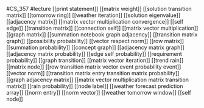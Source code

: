 #CS_357
#lecture
[[print statement]]
[[matrix weight]]
[[solution transition matrix]]
[[tomorrow ring]]
[[weather iteration]]
[[solution eigenvalue]]
[[adjacency matrix]]
[[matrix vector multiplication convergence]]
[[self edge]]
[[transition matrix]]
[[connection self]]
[[matrix vector multiplication]]
[[graph matrix]]
[[summation notebook graph adjacency]]
[[transition matrix graph]]
[[possibility probability]]
[[vector respect norm]]
[[row matrix]]
[[summation probability]]
[[concept graph]]
[[adjacency matrix graph]]
[[adjacency matrix probability]]
[[edge self probability]]
[[requirement probability]]
[[graph transition]]
[[matrix vector iteration]]
[[trend rain]]
[[matrix node]]
[[row transition matrix vector event probability event]]
[[vector norm]]
[[transition matrix entry transition matrix probability]]
[[graph adjacency matrix]]
[[matrix vector multiplication matrix transition matrix]]
[[rain probability]]
[[node label]]
[[weather forecast prediction array]]
[[norm entry]]
[[norm vector]]
[[weather tomorrow window]]
[[self node]]
